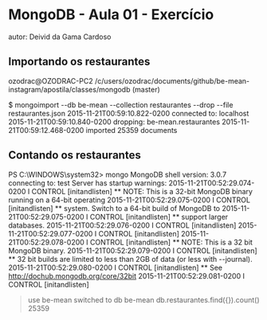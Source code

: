 # MongoDB - Aula 01 - Exercício
autor: Deivid da Gama Cardoso

## Importando os restaurantes
ozodrac@OZODRAC-PC2 /c/users/ozodrac/documents/github/be-mean-instagram/apostila/classes/mongodb (master)

$ mongoimport --db be-mean --collection restaurantes --drop --file
restaurantes.json
2015-11-21T00:59:10.822-0200    connected to: localhost
2015-11-21T00:59:10.840-0200    dropping: be-mean.restaurantes
2015-11-21T00:59:12.468-0200    imported 25359 documents


## Contando os restaurantes
PS C:\WINDOWS\system32> mongo
MongoDB shell version: 3.0.7
connecting to: test
Server has startup warnings:
2015-11-21T00:52:29.074-0200 I CONTROL  [initandlisten] ** NOTE: This is a 32-bit MongoDB binary running on a 64-bit operating
2015-11-21T00:52:29.075-0200 I CONTROL  [initandlisten] **      system. Switch to a 64-bit build of MongoDB to
2015-11-21T00:52:29.075-0200 I CONTROL  [initandlisten] **      support larger databases.
2015-11-21T00:52:29.076-0200 I CONTROL  [initandlisten]
2015-11-21T00:52:29.077-0200 I CONTROL  [initandlisten]
2015-11-21T00:52:29.078-0200 I CONTROL  [initandlisten] ** NOTE: This is a 32 bit MongoDB binary.
2015-11-21T00:52:29.079-0200 I CONTROL  [initandlisten] **       32 bit builds are limited to less than 2GB of data (or less with --journal).
2015-11-21T00:52:29.080-0200 I CONTROL  [initandlisten] **       See http://dochub.mongodb.org/core/32bit
2015-11-21T00:52:29.081-0200 I CONTROL  [initandlisten]
> use be-mean
switched to db be-mean
> db.restaurantes.find({}).count()
25359

